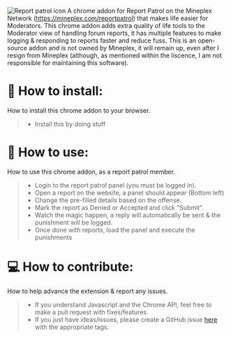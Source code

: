 ![Report patrol icon](https://i.imgur.com/ClF5Ebf.png)
A chrome addon for Report Patrol on the Mineplex Network (https://mineplex.com/reportpatrol) that makes life easier for Moderators. This chrome addon adds extra quality of life tools to the Moderator view of handling forum reports, it has multiple features to make logging & responding to reports faster and reduce fuss. This is an open-source addon and is not owned by Mineplex, it will remain up, even after I resign from Mineplex (although, as mentioned within the liscence, I am not responsible for maintaining this software).

# 📝 How to install:
How to install this chrome addon to your browser.
> - Install this by doing stuff

# 🚀 How to use:
How to use this chrome addon, as a report patrol member.
> - Login to the report patrol panel (you must be logged in).
> - Open a report on the website, a panel should appear (Bottom left)
> - Change the pre-filled details based on the offense.
> - Mark the report as Denied or Accepted and click "Submit".
> - Watch the magic happen, a reply will automatically be sent & the punishment will be logged.
> - Once done with reports, load the panel and execute the punishments

# 💻 How to contribute:
How to help advance the extension & report any issues.
> - If you understand Javascript and the Chrome API, feel free to make a pull request with fixes/features.
> - If you just have ideas/issues, please create a GitHub issue [here](https://github.com/CookieBilly/Reports-Patrol-Chrome/issues) with the appropriate tags.
